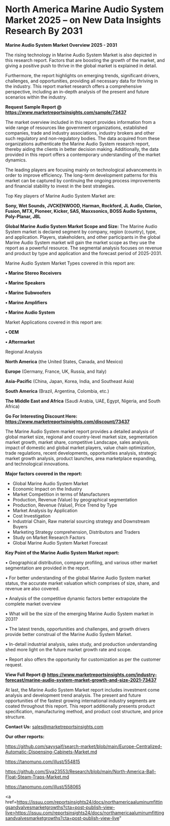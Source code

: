 # North America Marine Audio System Market 2025 – on New Data Insights Research By 2031

<Strong> Marine Audio System Market Overview 2025 - 2031</strong>

The rising technology in Marine Audio System Market is also depicted in this research report. Factors that are boosting the growth of the market, and giving a positive push to thrive in the global market is explained in detail.

Furthermore, the report highlights on emerging trends, significant drivers, challenges, and opportunities, providing all necessary data for thriving in the industry. This report market research offers a comprehensive perspective, including an in-depth analysis of the present and future scenarios within the industry.

<strong>Request Sample Report @ <a href=https://www.marketreportsinsights.com/sample/73437>https://www.marketreportsinsights.com/sample/73437</a></strong>

The market overview included in this report provides information from a wide range of resources like government organizations, established companies, trade and industry associations, industry brokers and other such regulatory and non-regulatory bodies. The data acquired from these organizations authenticate the Marine Audio System research report, thereby aiding the clients in better decision making. Additionally, the data provided in this report offers a contemporary understanding of the market dynamics.

The leading players are focusing mainly on technological advancements in order to improve efficiency. The long-term development patterns for this market can be captured by continuing the ongoing process improvements and financial stability to invest in the best strategies.

Top Key players of Marine Audio System Market are:

<strong>Sony, Wet Sounds, JVCKENWOOD, Harman, Rockford, JL Audio, Clarion, Fusion, MTX, Pioneer, Kicker, SAS, Maxxsonics, BOSS Audio Systems, Poly-Planar, JBL</strong>

<strong><b>Global Marine Audio System Market Scope and Size:</b></strong>
The Marine Audio System market is declared segment by company, region (country), type, and application. Players, stakeholders, and other participants in the global Marine Audio System market will gain the market scope as they use the report as a powerful resource. The segmental analysis focuses on revenue and product by type and application and the forecast period of 2025-2031.

Marine Audio System Market Types covered in this report are:

<strong>• Marine Stereo Receivers

• Marine Speakers

• Marine Subwoofers

• Marine Amplifiers

• Marine Audio System</strong>

Market Applications covered in this report are:

<strong>• OEM

• Aftermarket</strong> 

Regional Analysis

<strong>North America</strong> (the United States, Canada, and Mexico)

<strong>Europe</strong> (Germany, France, UK, Russia, and Italy)

<strong>Asia-Pacific</strong> (China, Japan, Korea, India, and Southeast Asia)

<strong>South America</strong> (Brazil, Argentina, Colombia, etc.)

<strong>The Middle East and Africa</strong> (Saudi Arabia, UAE, Egypt, Nigeria, and South Africa)

<strong>Go For Interesting Discount Here: <a href=https://www.marketreportsinsights.com/discount/73437>https://www.marketreportsinsights.com/discount/73437</a></strong>

The Marine Audio System market report provides a detailed analysis of global market size, regional and country-level market size, segmentation market growth, market share, competitive Landscape, sales analysis, impact of domestic and global market players, value chain optimization, trade regulations, recent developments, opportunities analysis, strategic market growth analysis, product launches, area marketplace expanding, and technological innovations.

<strong><b>Major factors covered in the report:</b></strong>
<ul>
  <li>Global Marine Audio System Market </li>
  <li>Economic Impact on the Industry</li>
  <li>Market Competition in terms of Manufacturers</li>
  <li>Production, Revenue (Value) by geographical segmentation</li>
  <li>Production, Revenue (Value), Price Trend by Type</li>
  <li>Market Analysis by Application</li>
  <li>Cost Investigation</li>
  <li>Industrial Chain, Raw material sourcing strategy and Downstream Buyers</li>
  <li>Marketing Strategy comprehension, Distributors and Traders</li>
  <li>Study on Market Research Factors</li>
  <li>Global Marine Audio System Market Forecast</li>
</ul>

<strong><b>Key Point of the Marine Audio System Market report:</b></strong>

• Geographical distribution, company profiling, and various other market segmentation are provided in the report.

• For better understanding of the global Marine Audio System market status, the accurate market valuation which comprises of size, share, and revenue are also covered.

• Analysis of the competitive dynamic factors better extrapolate the complete market overview

• What will be the size of the emerging Marine Audio System market in 2031?

• The latest trends, opportunities and challenges, and growth drivers provide better construal of the Marine Audio System Market.

• In-detail industrial analysis, sales study, and production understanding shed more light on the future market growth rate and scope.

• Report also offers the opportunity for customization as per the customer request.

<strong><b>View Full Report @ <a href=https://www.marketreportsinsights.com/industry-forecast/marine-audio-system-market-growth-and-size-2021-73437>https://www.marketreportsinsights.com/industry-forecast/marine-audio-system-market-growth-and-size-2021-73437</a></b></strong>


At last, the Marine Audio System Market report includes investment come analysis and development trend analysis. The present and future opportunities of the fastest growing international industry segments are coated throughout this report. This report additionally presents product specification, manufacturing method, and product cost structure, and price structure.

<strong>Contact Us:</strong>
sales@marketreportsinsights.com

<strong>Our other reports:</strong>

<a href=https://github.com/sayysaif/search-market/blob/main/Europe-Centralized-Automatic-Dispensing-Cabinets-Market.md>https://github.com/sayysaif/search-market/blob/main/Europe-Centralized-Automatic-Dispensing-Cabinets-Market.md</a>

<a href=https://tanomuno.com/illust/554815>https://tanomuno.com/illust/554815</a>

<a href=https://github.com/Siya23553/Research/blob/main/North-America-Ball-Float-Steam-Traps-Market.md>https://github.com/Siya23553/Research/blob/main/North-America-Ball-Float-Steam-Traps-Market.md</a>

<a href=https://tanomuno.com/illust/558065>https://tanomuno.com/illust/558065</a>

<a href=https://issuu.com/reportsinsights24/docs/northamericaaluminumfittingsandvalvesmarketgrowths?cta=post-publish-view-live>https://issuu.com/reportsinsights24/docs/northamericaaluminumfittingsandvalvesmarketgrowths?cta=post-publish-view-live</a>"
